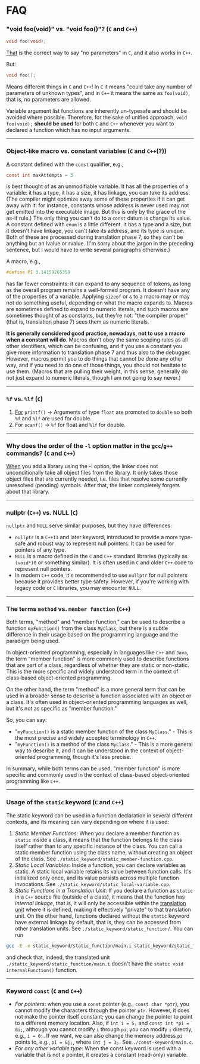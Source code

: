 # FAQ

### **"void foo(void)" vs. "void foo()"? (`C` and `C++`)**

```c
void foo(void);
```
[That][1] is the correct way to say "no parameters" in `C`, and it also works in `C++`.

But:

```c
void foo();
```
Means different things in `C` and `C++`! In `C` it means "could take any number of parameters of unknown types", and in `C++` it means the same as `foo(void)`, that is, no parameters are allowed.

Variable argument list functions are inherently un-typesafe and should be avoided where possible. Therefore, for the sake of unified approach, `void foo(void);` **should be used** for both `C` and `C++` whenever you want to declared a function which has no input arguments.

---

### **Object-like macro vs. constant variables (`C` and `C++`(?))**

[A][2] constant defined with the `const` qualifier, e.g.,
```c
const int maxAttempts = 3
```
is best thought of as an unmodifiable variable. It has all the properties of a variable: it has a type, it has a size, it has linkage, you can take its address. (The compiler might optimize away some of these properties if it can get away with it: for instance, constants whose address is never used may not get emitted into the executable image. But this is only by the grace of the as-if rule.) The only thing you can't do to a `const` datum is change its value. A constant defined with `enum` is a little different. It has a type and a size, but it doesn't have linkage, you can't take its address, and its type is unique. Both of these are processed during translation phase 7, so they can't be anything but an lvalue or rvalue. (I'm sorry about the jargon in the preceding sentence, but I would have to write several paragraphs otherwise.)

A macro, e.g.,
```c
#define PI 3.14159265359
```
has far fewer constraints: it can expand to any sequence of tokens, as long as the overall program remains a well-formed program. It doesn't have any of the properties of a variable. Applying `sizeof` or `&` to a macro may or may not do something useful, depending on what the macro expands to. Macros are sometimes defined to expand to numeric literals, and such macros are sometimes thought of as constants, but they're not: "the compiler proper" (that is, translation phase 7) sees them as numeric literals.

**It is generally considered good practice, nowadays, not to use a macro when a constant will do**. Macros don't obey the same scoping rules as all other identifiers, which can be confusing, and if you use a constant you give more information to translation phase 7 and thus also to the debugger. However, macros permit you to do things that cannot be done any other way, and if you need to do one of those things, you should not hesitate to use them. (Macros that are pulling their weight, in this sense, generally do not just expand to numeric literals, though I am not going to say never.)

---

### **`%f` vs. `%lf` (`C`)**
1. [For][3] `printf()` -> Arguments of type `float` are promoted to `double` so both `%f` and `%lf` are used for double.
1. For `scanf()` -> `%f` for float and `%lf` for double.

---

### **Why does the order of the `-l` option matter in the `gcc`/`g++` commands? (`C` and `C++`)**
[When][4] you add a library using the -l option, the linker does not unconditionally take all object files from the library. It only takes those object files that are currently needed, i.e. files that resolve some currently unresolved (pending) symbols. After that, the linker completely forgets about that library.

---

### **nullptr (`C++`) vs. NULL (`C`)**

`nullptr` and `NULL` serve similar purposes, but they have differences:

- `nullptr` is a `C++11` and later keyword, introduced to provide a more type-safe and robust way to represent null pointers. It can be used for pointers of any type.
- `NULL` is a macro defined in the `C` and `C++` standard libraries (typically as `(void*)0` or something similar). It is often used in `C` and older `C++` code to represent null pointers.
- In modern `C++` code, it's recommended to use `nullptr` for null pointers because it provides better type safety. However, if you're working with legacy code or `C` libraries, you may encounter `NULL`.

---

### The terms `method` vs. `member function` (`C++`)

Both terms, "method" and "member function," can be used to describe a function `myFunction()` from the class `MyClass`, but there is a subtle difference in their usage based on the programming language and the paradigm being used.

In object-oriented programming, especially in languages like `C++` and `Java`, the term "member function" is more commonly used to describe functions that are part of a class, regardless of whether they are static or non-static. This is the more specific and widely understood term in the context of class-based object-oriented programming.

On the other hand, the term "method" is a more general term that can be used in a broader sense to describe a function associated with an object or a class. It's often used in object-oriented programming languages as well, but it's not as specific as "member function."

So, you can say:

- "`myFunction()` is a static member function of the class `MyClass`." - This is the most precise and widely accepted terminology in `C++`.
- "`myFunction()` is a method of the class `MyClass`." - This is a more general way to describe it, and it can be understood in the context of object-oriented programming, though it's less precise.

In summary, while both terms can be used, "member function" is more specific and commonly used in the context of class-based object-oriented programming like `C++`.

---

### **Usage of the `static` keyword (`C` and `C++`)**

The static keyword can be used in a function declaration in several different contexts, and its meaning can vary depending on where it is used:
1. *Static Member Functions*: When you declare a member function as `static` inside a class, it means that the function belongs to the class itself rather than to any specific instance of the class. You can call a static member function using the class name, without creating an object of the class. See `./static_keyword/static_member-function.cpp`.
1. *Static Local Variables*: Inside a function, you can declare variables as static. A static local variable retains its value between function calls. It's initialized only once, and its value persists across multiple function invocations. See `./static_keyword/static_local-variable.cpp`.
1. *Static Functions in a Translation Unit*: If you declare a function as `static` in a `C++` source file (outside of a class), it means that the function has *internal linkage*, that is, it will only be accessible within the [translation unit][5] where it is defined, making it effectively "private" to that translation unit. On the other hand, functions declared without the `static` keyword have external linkage by default, that is, they can be accessed from other translation units. See `./static_keyword/static_function/`. You can run
```sh
gcc -E -o static_keyword/static_function/main.i static_keyword/static_function/main.c
```
and check that, indeed, the translated unit `./static_keyword/static_function/main.i` doesn't have the `static void internalFunction()` function.


---

### Keyword `const` (`C` and `C++`)

- *For pointers*: when you use a `const` pointer (e.g., `const char *ptr`), you cannot modify the characters through the pointer `ptr`. However, it does not make the pointer itself constant; you can change the pointer to point to a different memory location. Also, if `int i = 5;` and `const int *pi = &i;`, although you cannot modify `i` through `pi`, you can modify `i` directly, e.g., `i = 0;`. If we want, we can also change the memory address `pi` points to, e.g., `pi = &j;`, where `int j = 3;`. See `./const-keyword/main.c`.
- *For any other variable type:* When the const keyword is used with a variable that is not a pointer, it creates a constant (read-only) variable.

[1]: https://stackoverflow.com/questions/693788/is-it-better-to-use-c-void-arguments-void-foovoid-or-not-void-foo
[2]: https://stackoverflow.com/questions/6393776/what-is-the-difference-between-a-macro-and-a-const-in-c
[3]: https://stackoverflow.com/questions/25860850/what-is-the-difference-between-f-and-lf-in-c
[4]: https://stackoverflow.com/questions/11893996/why-does-the-order-of-l-option-in-gcc-matter/11894098#11894098
[5]: https://github.com/tapyu/c-and-cpp-lessons/tree/1-build-process#preprocessing

